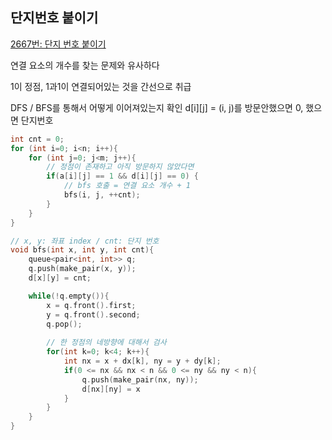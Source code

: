 ## 단지번호 붙이기

[2667번: 단지 번호 붙이기](https://www.acmicpc.net/problem/2667)

연결 요소의 개수를 찾는 문제와 유사하다

1이 정점, 1과1이 연결되어있는 것을 간선으로 취급

DFS / BFS를 통해서 어떻게 이어져있는지 확인
d[i][j] = (i, j)를 방문안했으면 0, 했으면 단지번호

```c++
int cnt = 0;
for (int i=0; i<n; i++){
	for (int j=0; j<m; j++){
		// 정점이 존재하고 아직 방문하지 않았다면
		if(a[i][j] == 1 && d[i][j] == 0) {
			// bfs 호출 = 연결 요소 개수 + 1
			bfs(i, j, ++cnt);
		}
	}
}
```

```c++
// x, y: 좌표 index / cnt: 단지 번호
void bfs(int x, int y, int cnt){
	queue<pair<int, int>> q;
	q.push(make_pair(x, y));
	d[x][y] = cnt;

	while(!q.empty()){
		x = q.front().first;
		y = q.front().second;
		q.pop();
		
		// 한 정점의 네방향에 대해서 검사
		for(int k=0; k<4; k++){
			int nx = x + dx[k], ny = y + dy[k];
			if(0 <= nx && nx < n && 0 <= ny && ny < n){
				q.push(make_pair(nx, ny));
				d[nx][ny] = x
			}
		}
	}
}
```
<!--stackedit_data:
eyJoaXN0b3J5IjpbNzU4OTIwNTMsODcxMjcwODI0XX0=
-->